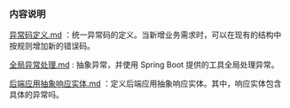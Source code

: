 ### 内容说明

[异常码定义.md](异常码定义.md) ：统一异常码的定义。当新增业务需求时，可以在现有的结构中按规则增加新的错误码。

[全局异常处理.md](全局异常处理.md) : 抽象异常，并使用 Spring Boot 提供的工具全局处理异常。

[后端应用抽象响应实体.md](后端应用抽象响应实体.md) ：定义后端应用抽象响应实体。其中，响应实体包含具体的异常吗。